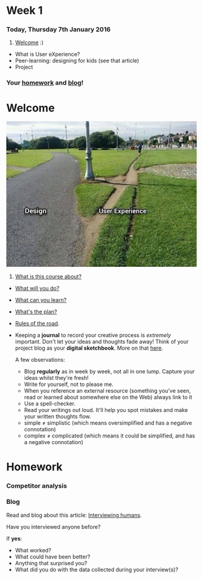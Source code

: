 # Week 1

### Today, Thursday 7th January 2016

1. [Welcome](#welcome) :)
* What is User eXperience?
* Peer-learning: designing for kids (see that article)
* Project

### Your [homework](#homework) and [blog](#blog)!


# Welcome

![](assets/design-vs-UX.jpg)

1. [What is this course about?](../../README.md)
* [What will you do?](../../README.md#projects)
* [What can you learn?](../../README.md#learning-goals)
* [What's the plan?](../../README.md#plan)   
* [Rules of the road](../../README.md#rules-of-the-road).
* Keeping a **journal** to record your creative process is *extremely* important. Don't let your ideas and thoughts fade away! Think of your project blog as your **digital sketchbook**. More on that [here](https://github.com/RavensbourneWebMedia/Blogging#why-blogging).

	A few observations:
	
	* Blog **regularly** as in week by week, not all in one lump. Capture your ideas whilst they're fresh!
	* Write for yourself, not to please me.
	* When you reference an external resource (something you've seen, read or learned about somewhere else on the Web) always link to it
	* Use a spell-checker.
	* Read your writings out loud. It'll help you spot mistakes and make your written thoughts flow.
	* simple ≠ simplistic (which means oversimplified and has a negative connotation)
	* complex ≠ complicated (which means it could be simplified, and has a negative connotation) 

# Homework

### Competitor analysis

### Blog
 
Read and blog about this article: [Interviewing humans](https://medium.com/research-things/interviewing-humans-fa198f809c40). 

Have you interviewed anyone before?   
  
If **yes**: 

* What worked? 
* What could have been better?
* Anything that surprised you?
* What did you do with the data collected during your interview(s)?